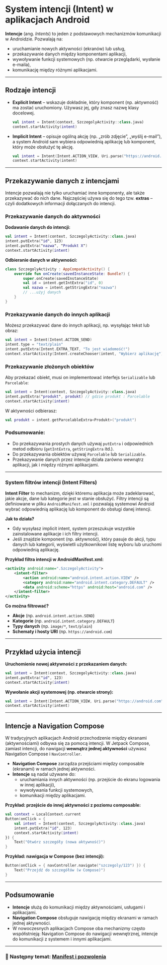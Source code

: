 # System intencji (Intent) w aplikacjach Android

**Intencje** (ang. *Intents*) to jeden z podstawowych mechanizmów komunikacji w Androidzie. Pozwalają na:

- uruchamianie nowych aktywności (ekranów) lub usług,
- przekazywanie danych między komponentami aplikacji,
- wywoływanie funkcji systemowych (np. otwarcie przeglądarki, wysłanie e-maila),
- komunikację między różnymi aplikacjami.

---

## Rodzaje intencji

- **Explicit Intent** – wskazuje dokładnie, który komponent (np. aktywność) ma zostać uruchomiony. Używasz jej, gdy znasz nazwę klasy docelowej.
  ```kotlin
  val intent = Intent(context, SzczegolyActivity::class.java)
  context.startActivity(intent)
  ```

- **Implicit Intent** – opisuje ogólną akcję (np. „zrób zdjęcie”, „wyślij e-mail”), a system Android sam wybiera odpowiednią aplikację lub komponent, który może obsłużyć tę akcję.
  ```kotlin
  val intent = Intent(Intent.ACTION_VIEW, Uri.parse("https://android.com"))
  context.startActivity(intent)
  ```

---
## Przekazywanie danych z intencjami

Intencje pozwalają nie tylko uruchamiać inne komponenty, ale także przekazywać do nich dane. Najczęściej używa się do tego tzw. **extras** – czyli dodatkowych informacji dołączanych do intencji.

### Przekazywanie danych do aktywności

**Dodawanie danych do intencji:**
```kotlin
val intent = Intent(context, SzczegolyActivity::class.java)
intent.putExtra("id", 123)
intent.putExtra("nazwa", "Produkt X")
context.startActivity(intent)
```

**Odbieranie danych w aktywności:**
```kotlin
class SzczegolyActivity : AppCompatActivity() {
    override fun onCreate(savedInstanceState: Bundle?) {
        super.onCreate(savedInstanceState)
        val id = intent.getIntExtra("id", 0)
        val nazwa = intent.getStringExtra("nazwa")
        // ...użyj danych
    }
}
```

### Przekazywanie danych do innych aplikacji

Możesz przekazywać dane do innych aplikacji, np. wysyłając tekst lub obraz:

```kotlin
val intent = Intent(Intent.ACTION_SEND)
intent.type = "text/plain"
intent.putExtra(Intent.EXTRA_TEXT, "To jest wiadomość!")
context.startActivity(Intent.createChooser(intent, "Wybierz aplikację"))
```

### Przekazywanie złożonych obiektów

Aby przekazać obiekt, musi on implementować interfejs `Serializable` lub `Parcelable`:

```kotlin
val intent = Intent(context, SzczegolyActivity::class.java)
intent.putExtra("produkt", produkt) // gdzie produkt : Parcelable
context.startActivity(intent)
```
W aktywności odbierasz:
```kotlin
val produkt = intent.getParcelableExtra<Produkt>("produkt")
```


### **Podsumowanie:**  
- Do przekazywania prostych danych używaj `putExtra` i odpowiednich metod odbioru (`getIntExtra`, `getStringExtra` itd.).
- Do przekazywania obiektów używaj `Parcelable` lub `Serializable`.
- Przekazywanie danych przez intencje działa zarówno wewnątrz aplikacji, jak i między różnymi aplikacjami.
  
--- 

### System filtrów intencji (Intent Filters)

**Intent Filter** to mechanizm, dzięki któremu aplikacja może zadeklarować, jakie akcje, dane lub kategorie jest w stanie obsłużyć. Filtry intencji są definiowane w pliku `AndroidManifest.xml` i pozwalają systemowi Android wybrać odpowiednią aplikację lub komponent do obsługi danej intencji.

**Jak to działa?**
- Gdy wysyłasz implicit intent, system przeszukuje wszystkie zainstalowane aplikacje i ich filtry intencji.
- Jeśli znajdzie komponent (np. aktywność), który pasuje do akcji, typu danych lub kategorii, wyświetli użytkownikowi listę wyboru lub uruchomi odpowiednią aplikację.

**Przykład filtra intencji w AndroidManifest.xml:**
```xml
<activity android:name=".SzczegolyActivity">
    <intent-filter>
        <action android:name="android.intent.action.VIEW" />
        <category android:name="android.intent.category.DEFAULT" />
        <data android:scheme="https" android:host="android.com" />
    </intent-filter>
</activity>
```

**Co można filtrować?**
- **Akcje** (np. `android.intent.action.SEND`)
- **Kategorie** (np. `android.intent.category.DEFAULT`)
- **Typy danych** (np. `image/*`, `text/plain`)
- **Schematy i hosty URI** (np. `https://android.com`)


---

## Przykład użycia intencji

**Uruchomienie nowej aktywności z przekazaniem danych:**
```kotlin
val intent = Intent(context, SzczegolyActivity::class.java)
intent.putExtra("id", 123)
context.startActivity(intent)
```

**Wywołanie akcji systemowej (np. otwarcie strony):**
```kotlin
val intent = Intent(Intent.ACTION_VIEW, Uri.parse("https://android.com"))
context.startActivity(intent)
```

---

## Intencje a Navigation Compose

W tradycyjnych aplikacjach Android przechodzenie między ekranami (aktywnościami) odbywa się za pomocą intencji. W Jetpack Compose, zamiast intencji, do nawigacji **wewnątrz jednej aktywności** używasz Navigation Compose i `NavController`.

- **Navigation Compose** zarządza przejściami między composable (ekranami) w ramach jednej aktywności.
- **Intencje** są nadal używane do:
  - uruchamiania innych aktywności (np. przejście do ekranu logowania w innej aplikacji),
  - wywoływania funkcji systemowych,
  - komunikacji między aplikacjami.

**Przykład: przejście do innej aktywności z poziomu composable:**
```kotlin
val context = LocalContext.current
Button(onClick = {
    val intent = Intent(context, SzczegolyActivity::class.java)
    intent.putExtra("id", 123)
    context.startActivity(intent)
}) {
    Text("Otwórz szczegóły (nowa aktywność)")
}
```

**Przykład: nawigacja w Compose (bez intencji):**
```kotlin
Button(onClick = { navController.navigate("szczegoly/123") }) {
    Text("Przejdź do szczegółów (w Compose)")
}
```

---

## Podsumowanie

- **Intencje** służą do komunikacji między aktywnościami, usługami i aplikacjami.
- **Navigation Compose** obsługuje nawigację między ekranami w ramach jednej aktywności.
- W nowoczesnych aplikacjach Compose oba mechanizmy często współistnieją: Navigation Compose do nawigacji wewnętrznej, intencje do komunikacji z systemem i innymi aplikacjami.
---
### 🧭 **Następny temat:** [Manifest i pozwolenia](https://github.com/MarcinRod/AndroidLecture2025/blob/main/08%20Manifest%20i%20pozwolenia.md)